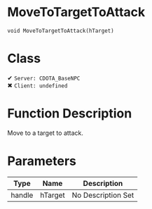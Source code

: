 # MoveToTargetToAttack
```
void MoveToTargetToAttack(hTarget)
```
# Class
✔ `Server: CDOTA_BaseNPC`  
✖ `Client: undefined`  

# Function Description
Move to a target to attack.
# Parameters
Type|Name|Description
--|--|--
handle|hTarget|No Description Set
